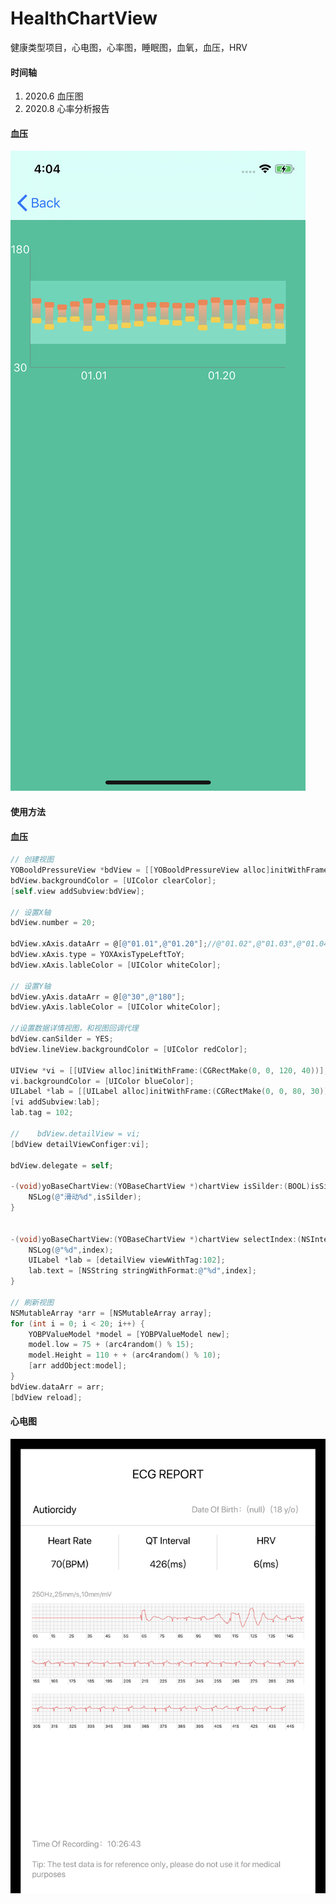 # HealthChartView
健康类型项目，心电图，心率图，睡眠图，血氧，血压，HRV

#### 时间轴

1. 2020.6 血压图
2. 2020.8 心率分析报告

#### 血压

![IMG_AD9E8F629DE2-1](https://github.com/YOrange834/HealthChartView/blob/master/source/IMG_AD9E8F629DE2-1.jpeg)

#### 使用方法

#### 血压

```objective-c
// 创建视图
YOBooldPressureView *bdView = [[YOBooldPressureView alloc]initWithFrame:CGRectMake(0, 100, [UIScreen mainScreen].bounds.size.width, 200)];
bdView.backgroundColor = [UIColor clearColor];
[self.view addSubview:bdView];

// 设置X轴
bdView.number = 20;
    
bdView.xAxis.dataArr = @[@"01.01",@"01.20"];//@"01.02",@"01.03",@"01.04",@"01.05",@"01.06",@"01.07"];
bdView.xAxis.type = YOXAxisTypeLeftToY;
bdView.xAxis.lableColor = [UIColor whiteColor];

// 设置Y轴
bdView.yAxis.dataArr = @[@"30",@"180"];
bdView.yAxis.lableColor = [UIColor whiteColor];

//设置数据详情视图，和视图回调代理
bdView.canSilder = YES;
bdView.lineView.backgroundColor = [UIColor redColor];

UIView *vi = [[UIView alloc]initWithFrame:(CGRectMake(0, 0, 120, 40))];
vi.backgroundColor = [UIColor blueColor];
UILabel *lab = [[UILabel alloc]initWithFrame:(CGRectMake(0, 0, 80, 30))];
[vi addSubview:lab];
lab.tag = 102;

//    bdView.detailView = vi;
[bdView detailViewConfiger:vi];

bdView.delegate = self;

-(void)yoBaseChartView:(YOBaseChartView *)chartView isSilder:(BOOL)isSilder{
    NSLog(@"滑动%d",isSilder);
}


-(void)yoBaseChartView:(YOBaseChartView *)chartView selectIndex:(NSInteger)index detailView:(UIView *)detailView{
    NSLog(@"%d",index);
    UILabel *lab = [detailView viewWithTag:102];
    lab.text = [NSString stringWithFormat:@"%d",index];
}

// 刷新视图
NSMutableArray *arr = [NSMutableArray array];
for (int i = 0; i < 20; i++) {
    YOBPValueModel *model = [YOBPValueModel new];
    model.low = 75 + (arc4random() % 15);
    model.Height = 110 + + (arc4random() % 10);
    [arr addObject:model];
}
bdView.dataArr = arr;
[bdView reload];
```

#### 心电图

![ECG Report](https://github.com/YOrange834/HealthChartView/blob/master/source/IMG_0012.JPG)

